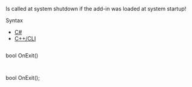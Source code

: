 Is called at system shutdown if the add-in was loaded at system startup!

Syntax

* [C#](#i-syntax-CS)
* [C++/CLI](#i-syntax-CPP2005)

```
```
bool OnExit()
```
```

```
```
bool OnExit();
```
```
